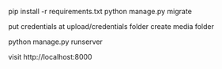 pip install -r requirements.txt
python manage.py migrate

put credentials at upload/credentials folder
create media folder

python manage.py runserver

visit http://localhost:8000